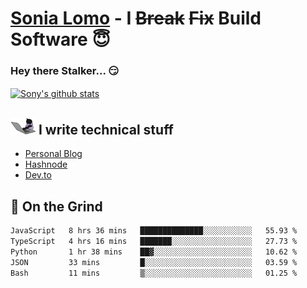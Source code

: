 # [Sonia Lomo](https://sonylomo.github.io/) - I ~~Break~~ ~~Fix~~ Build Software 😇
### Hey there Stalker... 😏 

<a href="https://github.com/sonylomo/github-readme-stats">
  <img align="center" src="https://media.giphy.com/media/lU05nFSW6Y2A/giphy.gif" alt="Sony's github stats" />
</a>

## <img src="assets/devcat.gif" width="40"> I write technical stuff
- [Personal Blog](https://www.sonylomo.dev/blog)
- [Hashnode](https://sonylomo.hashnode.dev/)
- [Dev.to](https://dev.to/sonylomo)

## 🤡 On the Grind
<!--START_SECTION:waka-->

```txt
JavaScript   8 hrs 36 mins   ██████████████░░░░░░░░░░░   55.93 %
TypeScript   4 hrs 16 mins   ███████░░░░░░░░░░░░░░░░░░   27.73 %
Python       1 hr 38 mins    ██▓░░░░░░░░░░░░░░░░░░░░░░   10.62 %
JSON         33 mins         █░░░░░░░░░░░░░░░░░░░░░░░░   03.59 %
Bash         11 mins         ▒░░░░░░░░░░░░░░░░░░░░░░░░   01.25 %
```

<!--END_SECTION:waka-->
